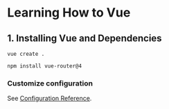 # Learning How to Vue

## 1. Installing Vue and Dependencies
```
vue create .
```
```
npm install vue-router@4
```

### Customize configuration
See [Configuration Reference](https://cli.vuejs.org/config/).
